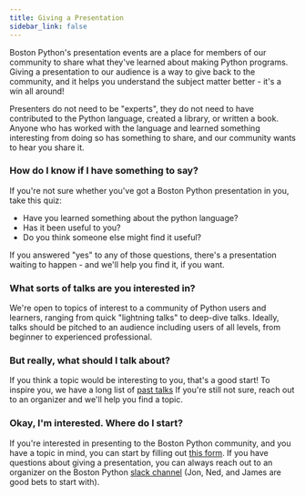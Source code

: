 ```yaml
---
title: Giving a Presentation
sidebar_link: false
---
```


Boston Python's presentation events are a place for members of our community
to share what they've learned about making Python programs. Giving a
presentation to our audience is a way to give back to the community, and it
helps you understand the subject matter better - it's a win all around!

Presenters do not need to be "experts", they do not need to have contributed to
the Python language, created a library, or written a book. Anyone who has worked
with the language and learned something interesting from doing so has something
to share, and our community wants to hear you share it.

### How do I know if I have something to say?
If you're not sure whether you've got a Boston Python presentation in you, take
this quiz:

- Have you learned something about the python language?
- Has it been useful to you?
- Do you think someone else might find it useful?

If you answered "yes" to any of those questions, there's a presentation waiting
to happen - and we'll help you find it, if you want.

### What sorts of talks are you interested in?
We're open to topics of interest to a community of Python users and learners,
ranging from quick "lightning talks" to deep-dive talks. Ideally, talks should
be pitched to an audience including users of all levels, from beginner to
experienced professional.

### But really, what should I talk about?
If you think a topic would be interesting to you, that's a good start! To
inspire you, we have a long list of [past talks](https://about.bostonpython.com/past-events/)
If you're still not sure, reach out to an organizer and we'll help you find a topic.

### Okay, I'm interested. Where do I start?
If you're interested in presenting to the Boston Python community, and you have
a topic in mind, you can start by filling out
[this form](https://docs.google.com/forms/d/1ndedcjLoPiq6k_A7Q1eyxHk_8rMKBC-m2CZ6Pg9NlvE/edit).
If you have questions about giving a presentation, you can always reach out to
an organizer on the Boston Python [slack channel](slack.md) (Jon, Ned, and
James are good bets to start with).
